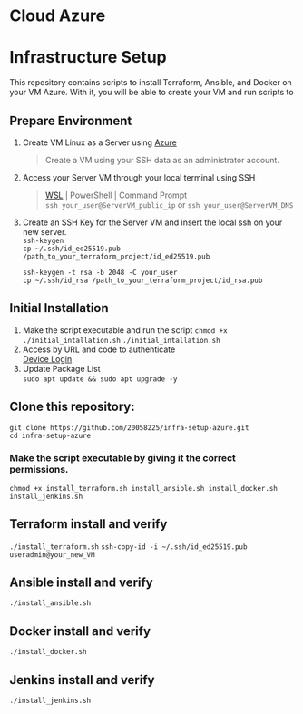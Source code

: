 # Cloud Azure
# Infrastructure Setup

This repository contains scripts to install Terraform, Ansible, and Docker on your VM Azure.
With it, you will be able to create your VM and run scripts to 

## Prepare Environment 
   1. Create VM Linux as a Server using [Azure](https://learn.microsoft.com/en-us/azure/virtual-machines/windows/quick-create-portal)
       > Create a VM using your SSH data as an administrator account.
   2. Access your Server VM through your local terminal using SSH
       > [WSL](https://ubuntu.com/desktop/wsl) | PowerShell | Command Prompt       
     ```ssh your_user@ServerVM_public_ip``` or ```ssh your_user@ServerVM_DNS```      
   3. Create an SSH Key for the Server VM and insert the local ssh on your new server.   
      ```ssh-keygen```   
      ```cp ~/.ssh/id_ed25519.pub /path_to_your_terraform_project/id_ed25519.pub```   
      
      ```ssh-keygen -t rsa -b 2048 -C your_user```      
      ```cp ~/.ssh/id_rsa /path_to_your_terraform_project/id_rsa.pub```   
      
## Initial Installation
   1. Make the script executable and run the script
   ```chmod +x ./initial_intallation.sh```
      ```./initial_intallation.sh```
   2. Access by URL and code to authenticate   
      [Device Login](https://microsoft.com/devicelogin)
   3. Update Package List   
      ```sudo apt update && sudo apt upgrade -y```
            
## Clone this repository:
   ```git clone https://github.com/20058225/infra-setup-azure.git```   
   ```cd infra-setup-azure```
   
   ### Make the script executable by giving it the correct permissions.   
   ```chmod +x install_terraform.sh install_ansible.sh install_docker.sh install_jenkins.sh```   

## Terraform install and verify
```./install_terraform.sh```
```ssh-copy-id -i ~/.ssh/id_ed25519.pub useradmin@your_new_VM```
## Ansible install and verify
```./install_ansible.sh```
## Docker install and verify 
```./install_docker.sh```
## Jenkins install and verify 
```./install_jenkins.sh``` 
